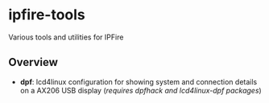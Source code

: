 # ipfire-tools
Various tools and utilities for IPFire

## Overview
- **dpf**: lcd4linux configuration for showing system and connection details on a AX206 USB display (*requires _dpfhack_ and _lcd4linux-dpf_ packages*)
